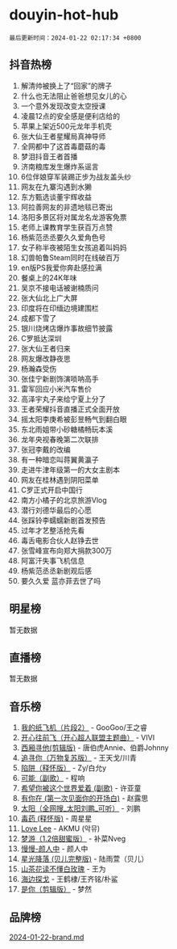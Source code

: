 # douyin-hot-hub

`最后更新时间：2024-01-22 02:17:34 +0800`

## 抖音热榜

1. 解清帅被换上了“回家”的牌子
1. 什么也无法阻止爸爸想见女儿的心
1. 一个意外发现改变太空授课
1. 凌晨12点的安全感是便利店给的
1. 苹果上架近500元龙年手机壳
1. 张大仙王者星耀局真神导师
1. 全网都中了这首毒蘑菇的毒
1. 梦泪抖音王者首播
1. 济南粮库发生爆炸系谣言
1. 6位伴娘穿军装踢正步为战友盖头纱
1. 网友在九寨沟遇到水獭
1. 东方甄选谈董宇辉收益
1. 阿拉善网友的非遗地毯已寄出
1. 洛阳多景区将对属龙名龙游客免票
1. 老师上课教育学生获百万点赞
1. 杨紫范丞丞要久久爱角色号
1. 女子称半夜被陌生女孩追着叫妈妈
1. 幻兽帕鲁Steam同时在线破百万
1. en版PS我爱你奔赴感拉满
1. 餐桌上的24K年味
1. 吴京不接电话被谢楠质问
1. 张大仙北上广大屏
1. 印度将在印缅边境建围栏
1. 成都下雪了
1. 银川烧烤店爆炸事故细节披露
1. C罗抵达深圳
1. 张大仙王者归来
1. 网友爆改静夜思
1. 杨瀚森受伤
1. 张佳宁新剧饰演唢呐高手
1. 雷军回应小米汽车售价
1. 高泽宇丸子来给宁夏上分了
1. 王者荣耀抖音直播正式全面开放
1. 摇太阳李庚希被彭昱畅气到翻白眼
1. 东北雨姐带小砂糖橘畅玩本溪
1. 龙年央视春晚第二次联排
1. 张冠李戴的改编
1. 有一种暗恋叫蒋翼黄瀛子
1. 走进牛津年级第一的大女主剧本
1. 网友在桂林遇到阴阳菜单
1. C罗正式开启中国行
1. 南方小橘子的北京旅游Vlog
1. 潜行刘德华最后的心愿
1. 张踩铃李蠕蠕新剧首发预告
1. 过年才艺整活抢先看
1. 毒舌电影合伙人赵铮去世
1. 张雪峰宣布向郑大捐款300万
1. 阿富汗失事飞机信息
1. 杨紫范丞丞新剧观后感
1. 要久久爱 蓝亦菲去世了吗

## 明星榜

暂无数据

## 直播榜

暂无数据

## 音乐榜

1. [我的纸飞机（片段2）](https://sf86-cdn-tos.douyinstatic.com/obj/tos-cn-ve-2774/oM2ZrKcg2CD5AeRB2gkeXOFB1IxAGJdZPazYHf) - GooGoo/王之睿
1. [开心往前飞（开心超人联盟主题曲）](https://sf86-cdn-tos.douyinstatic.com/obj/tos-cn-ve-2774/9d8fb7c82cf1421fb93a9fe925275e0a) - VIVI
1. [西厢寻他(剪辑版)](https://sf3-cdn-tos.douyinstatic.com/obj/tos-cn-ve-2774/oUsAVfAQKlRNxEv5qxvIB8o5qmIWUcXbzJKJhw) - 唐伯虎Annie、伯爵Johnny
1. [追寻你（万物复苏版）](https://sf3-cdn-tos.douyinstatic.com/obj/tos-cn-ve-2774/oYeAZJsbjIDit9APmBg8u6uDUQnHmoCf3gbo74) - 王天戈/川青
1. [陷阱（释怀版）](https://sf3-cdn-tos.douyinstatic.com/obj/tos-cn-ve-2774/oE8C21LeZrzKLDFfQYgMzx4GAIHageG5IzayY7) - Zy/白允y
1. [可能（副歌）](https://sf86-cdn-tos.douyinstatic.com/obj/tos-cn-ve-2774/cde1731888894259b333569393c2fb51) - 程响
1. [希望你被这个世界爱着 (副歌)](https://sf86-cdn-tos.douyinstatic.com/obj/tos-cn-ve-2774/oUHCmWQfZlE3QQBKBeD8rCFLpJzPgCpImhsxMt) - 许亚童
1. [有你在 (第一次见面你的开场白)](https://sf6-cdn-tos.douyinstatic.com/obj/tos-cn-ve-2774/oAthrQ3ClJBfI57uBoFEgNDYtNCZ0TSYQQfxQ0) - 赵露思
1. [太阳（全网搜_太阳刘鹏_可听）](https://sf86-cdn-tos.douyinstatic.com/obj/tos-cn-ve-2774/ogWbyIQnlBFImVbeDocRdCIYtBHlbJXgfZMvgz) - 刘鹏
1. [毒药 (释怀版)](https://sf86-cdn-tos.douyinstatic.com/obj/tos-cn-ve-2774/oYILMEAzspdZBIzy4frJNB8ZHPHWAhiwowd4Ad) - 周星星
1. [Love Lee](https://sf86-cdn-tos.douyinstatic.com/obj/tos-cn-ve-2774/o05GbkJGbCBTdDnMtB0fwOYgkeZp23vrWQDQBS) - AKMU (악뮤)
1. [梦游（1.2倍甜蜜版）](https://sf86-cdn-tos.douyinstatic.com/obj/tos-cn-ve-2774/o4gyAUm8hwufoEABmwVIiQtHsFuGzAEEWtNMzo) - 补菜Nveg
1. [慢慢-颜人中](https://sf3-cdn-tos.douyinstatic.com/obj/tos-cn-ve-2774/ocjHNfBXdBxQNC8ZGAeoLMFTUgtBg8bkExunDC) - 颜人中
1. [星光降落 (贝儿完整版)](https://sf86-cdn-tos.douyinstatic.com/obj/tos-cn-ve-2774/okwB9hAwyAtsFFkFBzAX1hOOfQuIoMNs0W2Mwr) - 陆雨萱（贝儿）
1. [山茶花读不懂白玫瑰](https://sf86-cdn-tos.douyinstatic.com/obj/tos-cn-ve-2774/osfn8B7DktrRHEPJgPCfDbw7QDQEkwC16BxZg9) - 王为
1. [海边探戈](https://sf86-cdn-tos.douyinstatic.com/obj/tos-cn-ve-2774/os9gE0VQCGqt6VQkZDyBBYvfSDY0QFe3vVmubn) - 王鹤棣/王齐铭/朴鲨
1. [是你（剪辑版）](https://sf86-cdn-tos.douyinstatic.com/obj/tos-cn-ve-2774/46019dae783c4c969944217fe1cfafc4) - 梦然

## 品牌榜

[2024-01-22-brand.md](2024-01-22-brand.md)
